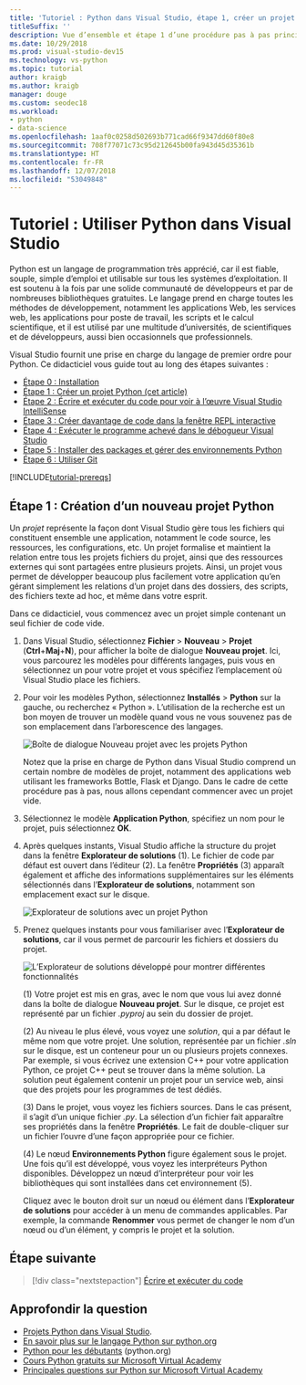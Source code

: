 ```yaml
---
title: 'Tutoriel : Python dans Visual Studio, étape 1, créer un projet'
titleSuffix: ''
description: Vue d’ensemble et étape 1 d’une procédure pas à pas principale qui présente les fonctionnalités de Python dans Visual Studio, notamment les prérequis et la création d’un projet Python.
ms.date: 10/29/2018
ms.prod: visual-studio-dev15
ms.technology: vs-python
ms.topic: tutorial
author: kraigb
ms.author: kraigb
manager: douge
ms.custom: seodec18
ms.workload:
- python
- data-science
ms.openlocfilehash: 1aaf0c0258d502693b771cad66f9347dd60f80e8
ms.sourcegitcommit: 708f77071c73c95d212645b00fa943d45d35361b
ms.translationtype: HT
ms.contentlocale: fr-FR
ms.lasthandoff: 12/07/2018
ms.locfileid: "53049848"
---
```

# <a name="tutorial-work-with-python-in-visual-studio"></a>Tutoriel : Utiliser Python dans Visual Studio

Python est un langage de programmation très apprécié, car il est fiable, souple, simple d’emploi et utilisable sur tous les systèmes d’exploitation. Il est soutenu à la fois par une solide communauté de développeurs et par de nombreuses bibliothèques gratuites. Le langage prend en charge toutes les méthodes de développement, notamment les applications Web, les services web, les applications pour poste de travail, les scripts et le calcul scientifique, et il est utilisé par une multitude d’universités, de scientifiques et de développeurs, aussi bien occasionnels que professionnels.

Visual Studio fournit une prise en charge du langage de premier ordre pour Python. Ce didacticiel vous guide tout au long des étapes suivantes :

- [Étape 0 : Installation](tutorial-working-with-python-in-visual-studio-step-00-installation.md)
- [Étape 1 : Créer un projet Python (cet article)](#step-1-create-a-new-python-project)
- [Étape 2 : Écrire et exécuter du code pour voir à l’œuvre Visual Studio IntelliSense](tutorial-working-with-python-in-visual-studio-step-02-writing-code.md)
- [Étape 3 : Créer davantage de code dans la fenêtre REPL interactive](tutorial-working-with-python-in-visual-studio-step-03-interactive-repl.md)
- [Étape 4 : Exécuter le programme achevé dans le débogueur Visual Studio](tutorial-working-with-python-in-visual-studio-step-04-debugging.md)
- [Étape 5 : Installer des packages et gérer des environnements Python](tutorial-working-with-python-in-visual-studio-step-05-installing-packages.md)
- [Étape 6 : Utiliser Git](tutorial-working-with-python-in-visual-studio-step-06-working-with-git.md)

[!INCLUDE[tutorial-prereqs](includes/tutorial-prereqs.md)]

## <a name="step-1-create-a-new-python-project"></a>Étape 1 : Création d’un nouveau projet Python

Un *projet* représente la façon dont Visual Studio gère tous les fichiers qui constituent ensemble une application, notamment le code source, les ressources, les configurations, etc. Un projet formalise et maintient la relation entre tous les projets fichiers du projet, ainsi que des ressources externes qui sont partagées entre plusieurs projets. Ainsi, un projet vous permet de développer beaucoup plus facilement votre application qu’en gérant simplement les relations d’un projet dans des dossiers, des scripts, des fichiers texte ad hoc, et même dans votre esprit.

Dans ce didacticiel, vous commencez avec un projet simple contenant un seul fichier de code vide.

1. Dans Visual Studio, sélectionnez **Fichier** > **Nouveau** > **Projet** (**Ctrl**+**Maj**+**N**), pour afficher la boîte de dialogue **Nouveau projet**. Ici, vous parcourez les modèles pour différents langages, puis vous en sélectionnez un pour votre projet et vous spécifiez l’emplacement où Visual Studio place les fichiers.

1. Pour voir les modèles Python, sélectionnez **Installés** > **Python** sur la gauche, ou recherchez « Python ». L’utilisation de la recherche est un bon moyen de trouver un modèle quand vous ne vous souvenez pas de son emplacement dans l’arborescence des langages.

    ![Boîte de dialogue Nouveau projet avec les projets Python](media/vs-getting-started-python-01-new-project.png)

    Notez que la prise en charge de Python dans Visual Studio comprend un certain nombre de modèles de projet, notamment des applications web utilisant les frameworks Bottle, Flask et Django. Dans le cadre de cette procédure pas à pas, nous allons cependant commencer avec un projet vide.

1. Sélectionnez le modèle **Application Python**, spécifiez un nom pour le projet, puis sélectionnez **OK**.

1. Après quelques instants, Visual Studio affiche la structure du projet dans la fenêtre **Explorateur de solutions** (1). Le fichier de code par défaut est ouvert dans l’éditeur (2). La fenêtre **Propriétés** (3) apparaît également et affiche des informations supplémentaires sur les éléments sélectionnés dans l’**Explorateur de solutions**, notamment son emplacement exact sur le disque.

    ![Explorateur de solutions avec un projet Python](media/vs-getting-started-python-02-windows.png)

1. Prenez quelques instants pour vous familiariser avec l’**Explorateur de solutions**, car il vous permet de parcourir les fichiers et dossiers du projet.

    ![L’Explorateur de solutions développé pour montrer différentes fonctionnalités](media/vs-getting-started-python-03-solution-explorer.png)

    (1) Votre projet est mis en gras, avec le nom que vous lui avez donné dans la boîte de dialogue **Nouveau projet**. Sur le disque, ce projet est représenté par un fichier *.pyproj* au sein du dossier de projet.

    (2) Au niveau le plus élevé, vous voyez une *solution*, qui a par défaut le même nom que votre projet. Une solution, représentée par un fichier *.sln* sur le disque, est un conteneur pour un ou plusieurs projets connexes. Par exemple, si vous écrivez une extension C++ pour votre application Python, ce projet C++ peut se trouver dans la même solution. La solution peut également contenir un projet pour un service web, ainsi que des projets pour les programmes de test dédiés. 

    (3) Dans le projet, vous voyez les fichiers sources. Dans le cas présent, il s’agit d’un unique fichier *.py*. La sélection d’un fichier fait apparaître ses propriétés dans la fenêtre **Propriétés**. Le fait de double-cliquer sur un fichier l’ouvre d’une façon appropriée pour ce fichier.

    (4) Le nœud **Environnements Python** figure également sous le projet. Une fois qu’il est développé, vous voyez les interpréteurs Python disponibles. Développez un nœud d’interpréteur pour voir les bibliothèques qui sont installées dans cet environnement (5).

    Cliquez avec le bouton droit sur un nœud ou élément dans l’**Explorateur de solutions** pour accéder à un menu de commandes applicables. Par exemple, la commande **Renommer** vous permet de changer le nom d’un nœud ou d’un élément, y compris le projet et la solution.

## <a name="next-step"></a>Étape suivante

> [!div class="nextstepaction"]
> [Écrire et exécuter du code](tutorial-working-with-python-in-visual-studio-step-02-writing-code.md)

## <a name="go-deeper"></a>Approfondir la question

- [Projets Python dans Visual Studio](managing-python-projects-in-visual-studio.md).
- [En savoir plus sur le langage Python sur python.org](https://www.python.org)
- [Python pour les débutants](https://www.python.org/about/gettingstarted/) (python.org)
- [Cours Python gratuits sur Microsoft Virtual Academy](https://mva.microsoft.com/search/SearchResults.aspx#!q=python)
- [Principales questions sur Python sur Microsoft Virtual Academy](https://aka.ms/mva-top-python-questions)
